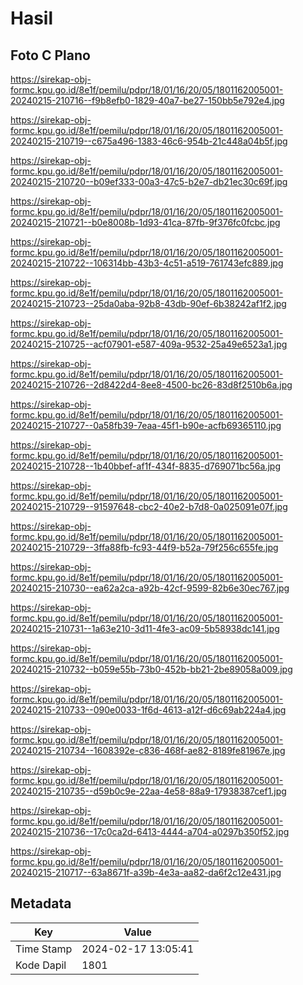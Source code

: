# Hasil

## Foto C Plano

https://sirekap-obj-formc.kpu.go.id/8e1f/pemilu/pdpr/18/01/16/20/05/1801162005001-20240215-210716--f9b8efb0-1829-40a7-be27-150bb5e792e4.jpg

https://sirekap-obj-formc.kpu.go.id/8e1f/pemilu/pdpr/18/01/16/20/05/1801162005001-20240215-210719--c675a496-1383-46c6-954b-21c448a04b5f.jpg

https://sirekap-obj-formc.kpu.go.id/8e1f/pemilu/pdpr/18/01/16/20/05/1801162005001-20240215-210720--b09ef333-00a3-47c5-b2e7-db21ec30c69f.jpg

https://sirekap-obj-formc.kpu.go.id/8e1f/pemilu/pdpr/18/01/16/20/05/1801162005001-20240215-210721--b0e8008b-1d93-41ca-87fb-9f376fc0fcbc.jpg

https://sirekap-obj-formc.kpu.go.id/8e1f/pemilu/pdpr/18/01/16/20/05/1801162005001-20240215-210722--106314bb-43b3-4c51-a519-761743efc889.jpg

https://sirekap-obj-formc.kpu.go.id/8e1f/pemilu/pdpr/18/01/16/20/05/1801162005001-20240215-210723--25da0aba-92b8-43db-90ef-6b38242af1f2.jpg

https://sirekap-obj-formc.kpu.go.id/8e1f/pemilu/pdpr/18/01/16/20/05/1801162005001-20240215-210725--acf07901-e587-409a-9532-25a49e6523a1.jpg

https://sirekap-obj-formc.kpu.go.id/8e1f/pemilu/pdpr/18/01/16/20/05/1801162005001-20240215-210726--2d8422d4-8ee8-4500-bc26-83d8f2510b6a.jpg

https://sirekap-obj-formc.kpu.go.id/8e1f/pemilu/pdpr/18/01/16/20/05/1801162005001-20240215-210727--0a58fb39-7eaa-45f1-b90e-acfb69365110.jpg

https://sirekap-obj-formc.kpu.go.id/8e1f/pemilu/pdpr/18/01/16/20/05/1801162005001-20240215-210728--1b40bbef-af1f-434f-8835-d769071bc56a.jpg

https://sirekap-obj-formc.kpu.go.id/8e1f/pemilu/pdpr/18/01/16/20/05/1801162005001-20240215-210729--91597648-cbc2-40e2-b7d8-0a025091e07f.jpg

https://sirekap-obj-formc.kpu.go.id/8e1f/pemilu/pdpr/18/01/16/20/05/1801162005001-20240215-210729--3ffa88fb-fc93-44f9-b52a-79f256c655fe.jpg

https://sirekap-obj-formc.kpu.go.id/8e1f/pemilu/pdpr/18/01/16/20/05/1801162005001-20240215-210730--ea62a2ca-a92b-42cf-9599-82b6e30ec767.jpg

https://sirekap-obj-formc.kpu.go.id/8e1f/pemilu/pdpr/18/01/16/20/05/1801162005001-20240215-210731--1a63e210-3d11-4fe3-ac09-5b58938dc141.jpg

https://sirekap-obj-formc.kpu.go.id/8e1f/pemilu/pdpr/18/01/16/20/05/1801162005001-20240215-210732--b059e55b-73b0-452b-bb21-2be89058a009.jpg

https://sirekap-obj-formc.kpu.go.id/8e1f/pemilu/pdpr/18/01/16/20/05/1801162005001-20240215-210733--090e0033-1f6d-4613-a12f-d6c69ab224a4.jpg

https://sirekap-obj-formc.kpu.go.id/8e1f/pemilu/pdpr/18/01/16/20/05/1801162005001-20240215-210734--1608392e-c836-468f-ae82-8189fe81967e.jpg

https://sirekap-obj-formc.kpu.go.id/8e1f/pemilu/pdpr/18/01/16/20/05/1801162005001-20240215-210735--d59b0c9e-22aa-4e58-88a9-17938387cef1.jpg

https://sirekap-obj-formc.kpu.go.id/8e1f/pemilu/pdpr/18/01/16/20/05/1801162005001-20240215-210736--17c0ca2d-6413-4444-a704-a0297b350f52.jpg

https://sirekap-obj-formc.kpu.go.id/8e1f/pemilu/pdpr/18/01/16/20/05/1801162005001-20240215-210717--63a8671f-a39b-4e3a-aa82-da6f2c12e431.jpg


## Metadata

| Key        | Value               |
| ---------- | ------------------- |
| Time Stamp | 2024-02-17 13:05:41 |
| Kode Dapil | 1801                |



